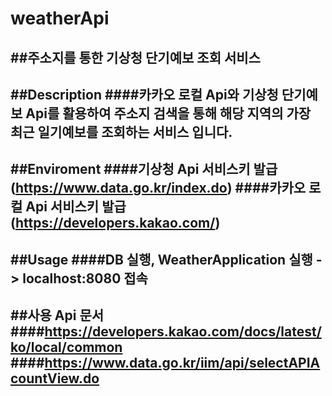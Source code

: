 # weatherApi
##주소지를 통한 기상청 단기예보 조회 서비스
---

##Description
  ####카카오 로컬 Api와 기상청 단기예보 Api를 활용하여 주소지 검색을 통해 해당 지역의 가장 최근 일기예보를 조회하는 서비스 입니다.
---

##Enviroment
  ####기상청 Api 서비스키 발급 (https://www.data.go.kr/index.do)
  ####카카오 로컬 Api 서비스키 발급(https://developers.kakao.com/)
---






##Usage
  ####DB 실행, WeatherApplication 실행 -> localhost:8080 접속
---





##사용 Api 문서
  ####https://developers.kakao.com/docs/latest/ko/local/common
  ####https://www.data.go.kr/iim/api/selectAPIAcountView.do
---

